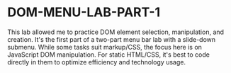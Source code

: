 # DOM-MENU-LAB-PART-1
 This lab allowed me to practice DOM element selection, manipulation, and creation. It's the first part of a two-part menu bar lab with a slide-down submenu. While some tasks suit markup/CSS, the focus here is on JavaScript DOM manipulation. For static HTML/CSS, it's best to code directly in them to optimize efficiency and technology usage.
